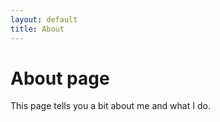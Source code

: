```yaml
---
layout: default
title: About
---
```


# About page

This page tells you a bit about me and what I do.
